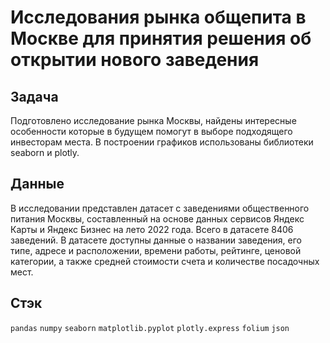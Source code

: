 # Исследования рынка общепита в Москве для принятия решения об открытии нового заведения

## Задача
Подготовлено исследование рынка Москвы, найдены интересные особенности которые в будущем помогут в выборе подходящего инвесторам места. В построении графиков использованы библиотеки seaborn и plotly. 

## Данные
В исследовании представлен датасет с заведениями общественного питания Москвы, составленный на основе данных сервисов
Яндекс Карты и Яндекс Бизнес на лето 2022 года. Всего в датасете 8406 заведений. 
В датасете доступны данные о названии заведения, его типе, адресе и расположении, времени работы, рейтинге, ценовой категории, а также средней стоимости счета и количестве посадочных мест. 

## Стэк
`pandas`
`numpy`
`seaborn`
`matplotlib.pyplot`
`plotly.express`
`folium`
`json`
